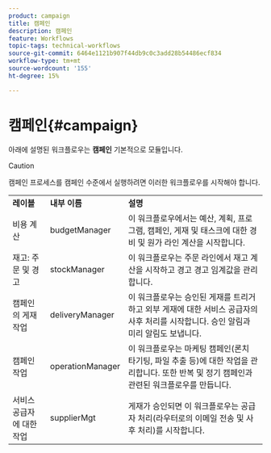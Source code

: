 ```yaml
---
product: campaign
title: 캠페인
description: 캠페인
feature: Workflows
topic-tags: technical-workflows
source-git-commit: 6464e1121b907f44db9c0c3add28b54486ecf834
workflow-type: tm+mt
source-wordcount: '155'
ht-degree: 15%

---
```



# 캠페인{#campaign}

아래에 설명된 워크플로우는 **캠페인** 기본적으로 모듈입니다.

>[!CAUTION]
>
>캠페인 프로세스를 캠페인 수준에서 실행하려면 이러한 워크플로우를 시작해야 합니다.

<table> 
 <tbody> 
  <tr> 
   <td> <strong>레이블</strong><br /> </td> 
   <td> <strong>내부 이름</strong><br /> </td> 
   <td> <strong>설명</strong><br /> </td> 
  </tr> 
  <tr> 
   <td> <span class="uicontrol">비용 계산</span> <br /> </td> 
   <td> <span class="uicontrol">budgetManager</span> <br /> </td> 
   <td> 이 워크플로우에서는 예산, 계획, 프로그램, 캠페인, 게재 및 태스크에 대한 경비 및 원가 라인 계산을 시작합니다.<br /> </td> 
  </tr> 
  <tr> 
   <td> <span class="uicontrol">재고: 주문 및 경고</span> <br /> </td> 
   <td> <span class="uicontrol">stockManager</span> <br /> </td> 
   <td> 이 워크플로우는 주문 라인에서 재고 계산을 시작하고 경고 경고 임계값을 관리합니다.<br /> </td> 
  </tr> 
  <tr> 
   <td> <span class="uicontrol">캠페인의 게재 작업</span> <br /> </td> 
   <td> <span class="uicontrol">deliveryManager</span> <br /> </td> 
   <td> 이 워크플로우는 승인된 게재를 트리거하고 외부 게재에 대한 서비스 공급자의 사후 처리를 시작합니다. 승인 알림과 미리 알림도 보냅니다.<br /> </td> 
  </tr> 
  <tr> 
   <td> <span class="uicontrol">캠페인 작업</span> <br /> </td> 
   <td> <span class="uicontrol">operationManager</span> <br /> </td> 
   <td> 이 워크플로우는 마케팅 캠페인(론치 타기팅, 파일 추출 등)에 대한 작업을 관리합니다. 또한 반복 및 정기 캠페인과 관련된 워크플로우를 만듭니다.<br /> </td> 
  </tr> 
  <tr> 
   <td> <span class="uicontrol">서비스 공급자에 대한 작업</span> <br /> </td> 
   <td> <span class="uicontrol">supplierMgt</span> <br /> </td> 
   <td> 게재가 승인되면 이 워크플로우는 공급자 처리(라우터로의 이메일 전송 및 사후 처리)를 시작합니다. <br /> </td> 
  </tr> 
 </tbody> 
</table>

